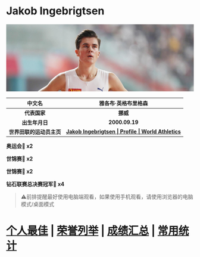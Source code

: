 # Jakob Ingebrigtsen

![Jakob-Ingebrigtsen](./Picture.jpg)

|          中文名          |                     雅各布·英格布里格森                      |
| :----------------------: | :----------------------------------------------------------: |
|       **代表国家**       |                           **挪威**                           |
|      **出生年月日**      |                        **2000.09.19**                        |
| **世界田联的运动员主页** | **[Jakob Ingebrigtsen \| Profile \| World Athletics](https://worldathletics.org/athletes/norway/jakob-ingebrigtsen-14653717)** |

**奥运会🥇 x2**

**世锦赛🥇 x2**

**世锦赛🥈 x2**

**钻石联赛总决赛冠军💎 x4**

> ⚠前排提醒最好使用电脑端观看，如果使用手机观看，请使用浏览器的电脑模式/桌面模式

# [个人最佳](./Personal-Best.md) | [荣誉列举](./Honors.md) | [成绩汇总](./Results.md) | [常用统计](./Stats.md)

